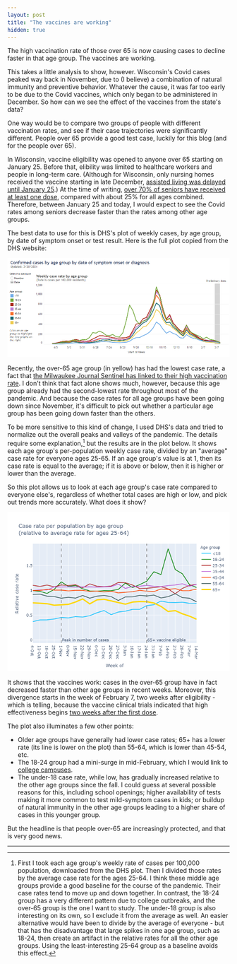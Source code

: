 ```yaml
---
layout: post
title: "The vaccines are working"
hidden: true
---
```


The high vaccination rate of those over 65 is now causing cases to decline faster in that age group. The vaccines are working.

This takes a little analysis to show, however. Wisconsin's Covid cases peaked way back in November, due to (I believe) a combination of natural immunity and preventive behavior. Whatever the cause, it was far too early to be due to the Covid vaccines, which only began to be administered in December. So how can we see the effect of the vaccines from the state's data? 

One way would be to compare two groups of people with different vaccination rates, and see if their case trajectories were significantly different. People over 65 provide a good test case, luckily for this blog (and for the people over 65).

In Wisconsin, vaccine eligibility was opened to anyone over 65 starting on January 25. Before that, elibility was limited to healthcare workers and people in long-term care. (Although for Wisconsin, only nursing homes received the vaccine starting in late December, [assisted living was delayed until January 25](https://www.jsonline.com/story/news/2021/03/09/wisconsin-delayed-starting-assisted-living-covid-19-vaccine-program/4392335001/).) At the time of writing, [over 70% of seniors have received at least one dose](https://www.dhs.wisconsin.gov/covid-19/vaccine-data.htm), compared with about 25% for all ages combined. Therefore, between January 25 and today, I would expect to see the Covid rates among seniors decrease faster than the rates among other age groups.

The best data to use for this is DHS's plot of weekly cases, by age group, by date of symptom onset or test result. Here is the full plot copied from the DHS website:

![DHS case rate by age](../assets/DHS-Cases-Age_2021-03-20.png)

Recently, the over-65 age group (in yellow) has had the lowest case rate, a fact that [the Milwaukee Journal Sentinel has linked to their high vaccination rate](https://www.jsonline.com/story/news/2021/03/19/wisconsin-residents-65-hold-lowest-level-covid-19-cases/4768868001/?utm_campaign=snd-autopilot&cid=twitter_journalsentinel). I don't think that fact alone shows much, however, because this age group already had the second-lowest rate throughout most of the pandemic. And because the case rates for all age groups have been going down since November, it's difficult to pick out whether a particular age group has been going down faster than the others.

To be more sensitive to this kind of change, I used DHS's data and tried to normalize out the overall peaks and valleys of the pandemic. The details require some explanation,[^Plot] but the results are in the plot below. It shows each age group's per-population weekly case rate, divided by an "average" case rate for everyone ages 25-65.  If an age group's value is at 1, then its case rate is equal to the average; if it is above or below, then it is higher or lower than the average.

So this plot allows us to look at each age group's case rate compared to everyone else's, regardless of whether total cases are high or low, and pick out trends more accurately. What does it show? 

![Relative case rate by age group](../assets/CaseRateRelative-Age-Vaccine_2021-03-20.png)

It shows that the vaccines work: cases in the over-65 group have in fact decreased faster than other age groups in recent weeks. Moreover, this divergence starts in the week of February 7, two weeks after eligibility - which is telling, because the vaccine clinical trials indicated that high effectiveness begins [two weeks after the first dose](https://twitter.com/zeynep/status/1338875611360735232).

The plot also illuminates a few other points:

- Older age groups have generally had lower case rates; 65+ has a lower rate (its line is lower on the plot) than 55-64, which is lower than 45-54, etc.
- The 18-24 group had a mini-surge in mid-February, which I would link to [college campuses](https://covid-wisconsin.com/2021/02/28/status-update/#a-blip-in-cases).
- The under-18 case rate, while low, has gradually increased relative to the other age groups since the fall. I could guess at several possible reasons for this, including school openings; higher availability of tests making it more common to test mild-symptom cases in kids; or buildup of natural immunity in the other age groups leading to a higher share of cases in this younger group.

But the headline is that people over-65 are increasingly protected, and that is very good news.

---

[^Plot]: First I took each age group's weekly rate of cases per 100,000 population, downloaded from the DHS plot. Then I divided those rates by the average case rate for the ages 25-64. I think these middle age groups provide a good baseline for the course of the pandemic. Their case rates tend to move up and down together. In contrast, the 18-24 group has a very different pattern due to college outbreaks, and the over-65 group is the one I want to study. The under-18 group is also interesting on its own, so I exclude it from the average as well. An easier alternative would have been to divide by the average of everyone - but that has the disadvantage that large spikes in one age group, such as 18-24, then create an artifact in the relative rates for all the other age groups. Using the least-interesting 25-64 group as a baseline avoids this effect.
